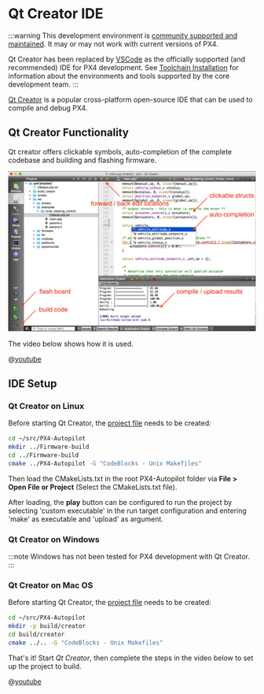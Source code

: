 # Qt Creator IDE

:::warning
This development environment is [community supported and maintained](../advanced/community_supported_dev_env.md).
It may or may not work with current versions of PX4.

Qt Creator has been replaced by [VSCode](../dev_setup/vscode.md) as the officially supported (and recommended) IDE for PX4 development.
See [Toolchain Installation](../dev_setup/dev_env.md) for information about the environments and tools supported by the core development team.
:::

[Qt Creator](https://www.qt.io/download-open-source) is a popular cross-platform open-source IDE that can be used to compile and debug PX4.

## Qt Creator Functionality

Qt creator offers clickable symbols, auto-completion of the complete codebase and building and flashing firmware.

![Screenshot of Qt Creator](../../assets/toolchain/qtcreator.png)

The video below shows how it is used.

@[youtube](https://www.youtube.com/watch?v=Bkk8zttWxEI&rel=0&vq=hd720)

## IDE Setup

### Qt Creator on Linux

Before starting Qt Creator, the [project file](https://gitlab.kitware.com/cmake/community/-/wikis/doc/cmake/Generator-Specific-Information#codeblocks-generator) needs to be created:

```sh
cd ~/src/PX4-Autopilot
mkdir ../Firmware-build
cd ../Firmware-build
cmake ../PX4-Autopilot -G "CodeBlocks - Unix Makefiles"
```

Then load the CMakeLists.txt in the root PX4-Autopilot folder via **File > Open File or Project** (Select the CMakeLists.txt file).

After loading, the **play** button can be configured to run the project by selecting 'custom executable' in the run target configuration and entering 'make' as executable and 'upload' as argument.

### Qt Creator on Windows

:::note
Windows has not been tested for PX4 development with Qt Creator.
:::

### Qt Creator on Mac OS

Before starting Qt Creator, the [project file](https://gitlab.kitware.com/cmake/community/-/wikis/doc/cmake/Generator-Specific-Information#codeblocks-generator) needs to be created:

```sh
cd ~/src/PX4-Autopilot
mkdir -p build/creator
cd build/creator
cmake ../.. -G "CodeBlocks - Unix Makefiles"
```

That's it! Start _Qt Creator_, then complete the steps in the video below to set up the project to build.

@[youtube](https://www.youtube.com/watch?v=0pa0gS30zNw&rel=0&vq=hd720)
